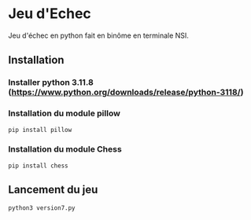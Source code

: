 # Jeu d'Echec

Jeu d'échec en python fait en binôme en terminale NSI.


## Installation

### Installer python 3.11.8 (https://www.python.org/downloads/release/python-3118/)

### Installation du module pillow

    pip install pillow
### Installation du module Chess

    pip install chess


## Lancement du jeu

    python3 version7.py
